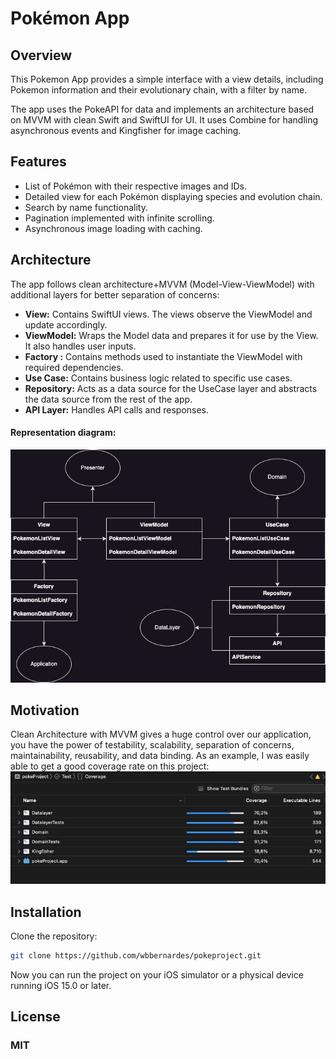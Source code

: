 # Pokémon App

## Overview

This Pokemon App provides a simple interface with a view details, including Pokemon information and their evolutionary chain, with a filter by name.

The app uses the PokeAPI for data and implements an architecture based on MVVM with clean Swift and SwiftUI for UI. It uses Combine for handling asynchronous events and Kingfisher for image caching.

## Features

- List of Pokémon with their respective images and IDs.
- Detailed view for each Pokémon displaying species and evolution chain.
- Search by name functionality.
- Pagination implemented with infinite scrolling.
- Asynchronous image loading with caching.

## Architecture

The app follows clean architecture+MVVM (Model-View-ViewModel) with additional layers for better separation of concerns:

- **View:** Contains SwiftUI views. The views observe the ViewModel and update accordingly.
- **ViewModel:** Wraps the Model data and prepares it for use by the View. It also handles user inputs.
- **Factory :** Contains methods used to instantiate the ViewModel with required dependencies.
- **Use Case:** Contains business logic related to specific use cases.
- **Repository:** Acts as a data source for the UseCase layer and abstracts the data source from the rest of the app.
- **API Layer:** Handles API calls and responses.

#### Representation diagram:
![preview](./diagram.jpg)

## Motivation
Clean Architecture with MVVM gives a huge control over our application, you have the power of testability, scalability, separation of concerns, maintainability, reusability, and data binding.
As an example, I was easily able to get a good coverage rate on this project:
![preview](./coverage.jpg)


## Installation

Clone the repository:

```bash
git clone https://github.com/wbbernardes/pokeproject.git
```
Now you can run the project on your iOS simulator or a physical device running iOS 15.0 or later.

## License 

### MIT
